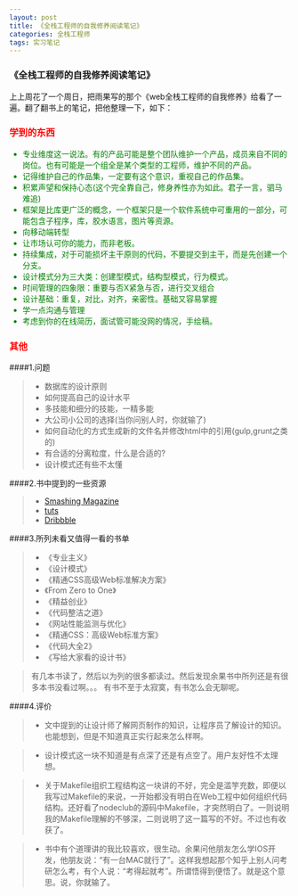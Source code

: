 ```yaml
---
layout: post
title: 《全栈工程师的自我修养阅读笔记》
categories: 全栈工程师
tags: 实习笔记
---
```


### 《全栈工程师的自我修养阅读笔记》
上上周花了一个周日，把雨果写的那个《web全栈工程师的自我修养》给看了一遍。翻了翻书上的笔记，把他整理一下，如下：

### <font color="red">学到的东西</font> 

<font color = "green">

* 专业维度这一说法。有的产品可能是整个团队维护一个产品，成员来自不同的岗位。也有可能是一个组全是某个类型的工程师，维护不同的产品。
* 记得维护自己的作品集，一定要有这个意识，重视自己的作品集。
* 积累声望和保持心态(这个完全靠自己，修身养性亦为如此。君子一言，驷马难追)
* 框架是比库更广泛的概念，一个框架只是一个软件系统中可重用的一部分，可能包含子程序，库，胶水语言，图片等资源。
* 向移动端转型
* 让市场认可你的能力，而非老板。
* 持续集成，对于可能损坏主干原则的代码，不要提交到主干，而是先创建一个分支。
* 设计模式分为三大类：创建型模式，结构型模式，行为模式。
* 时间管理的四象限：重要与否X紧急与否，进行交叉组合
* 设计基础：重复，对比，对齐，亲密性。基础又容易掌握
* 学一点沟通与管理
* 考虑到你的在线简历，面试管可能没网的情况，手绘稿。

</font>

### <font color="red"> 其他 </font> 

####1.问题

>* 数据库的设计原则
>* 如何提高自己的设计水平
>* 多技能和细分的技能，一精多能
>* 大公司小公司的选择(当你问别人时，你就输了)
>* 如何自动化的方式生成新的文件名并修改html中的引用(gulp,grunt之类的)
>* 有合适的分离粒度，什么是合适的?
>* 设计模式还有些不太懂

####2.书中提到的一些资源

>* [Smashing Magazine](https://www.smashingmagazine.com/)
>* [tuts](https://www.tuts.com/)
>* [Dribbble](https://dribbble.com/)

####3.所列未看又值得一看的书单

>* 《专业主义》
>* 《设计模式》
>* 《精通CSS高级Web标准解决方案》
>* 《From Zero to One》
>* 《精益创业》
>* 《代码整洁之道》
>* 《网站性能监测与优化》
>* 《精通CSS：高级Web标准方案》
>* 《代码大全2》
>* 《写给大家看的设计书》

> 有几本书读了，然后以为列的很多都读过。然后发现余果书中所列还是有很多本书没看过啊。。。
> 有书不至于太寂寞，有书怎么会无聊呢。

####4.评价

> * 文中提到的让设计师了解网页制作的知识，让程序员了解设计的知识。 也能想到，但是不知道真正实行起来怎么样啊。

> * 设计模式这一块不知道是有点深了还是有点空了。用户友好性不太理想。

> * 关于Makefile组织工程结构这一块讲的不好，完全是滥竽充数，即便以我写过Makefile的来说，一开始都没有明白在Web工程中如何组织代码结构。还好看了nodeclub的源码中Makefile，才突然明白了。一则说明我的Makefile理解的不够深，二则说明了这一篇写的不好。不过也有收获了。

> * 书中有个道理讲的我比较喜欢，很生动。余果问他朋友怎么学IOS开发，他朋友说：“有一台MAC就行了”。这样我想起那个知乎上别人问考研怎么考，有个人说：“考得起就考”。所谓悟得到便悟了。就是这个意思。说，你就输了。
